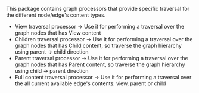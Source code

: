 This package contains graph processors that provide specific traversal for the different node/edge's content types.
* View traversal processor -> Use it for performing a traversal over the graph nodes that has View content
* Children traversal processor -> Use it for performing a traversal over the graph nodes that has Child content, so traverse the graph hierarchy using parent -> child direction
* Parent traversal processor -> Use it for performing a traversal over the graph nodes that has Parent content, so traverse the graph hierarchy using child -> parent direction
* Full content traversal processor -> Use it for performing a traversal over the all current available edge's contents: view, parent or child
